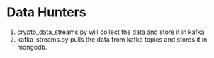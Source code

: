 # Data Hunters
1. crypto_data_streams.py will collect the data and store it in kafka
2. kafka_streams.py pulls the data from kafka topics and stores it in mongodb.
